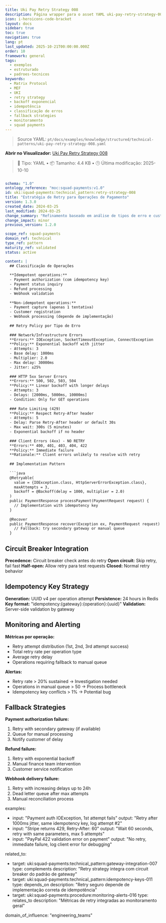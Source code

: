 ```yaml
---
title: Uki Pay Retry Strategy 008
description: Página wrapper para o asset YAML uki-pay-retry-strategy-008.yaml
icon: i-heroicons-code-bracket
layout: docs
sidebar: true
toc: true
navigation: true
lang: pt
last_updated: 2025-10-21T00:00:00.000Z
order: 10
framework: general
tags:
  - exemplos
  - estruturado
  - padroes-tecnicos
keywords:
  - Matrix Protocol
  - MEF
  - UKI
  - retry strategy
  - backoff exponencial
  - idempotência
  - classificação de erros
  - fallback strategies
  - monitoramento
  - squad payments
---
```

> Source YAML: `pt/docs/examples/knowledge/structured/technical-patterns/uki-pay-retry-strategy-008.yaml`

**Abrir no Visualizador:** [Uki Pay Retry Strategy 008](/pt/docs/viewer?file=/docs/examples/knowledge/structured/technical-patterns/uki-pay-retry-strategy-008.yaml)

> 📄 Tipo: YAML • 📦 Tamanho: 4.4 KB • 🕒 Última modificação: 2025-10-10



```yaml

schema: "1.0"
ontology_reference: "moc:squad-payments:v1.0"
id: uki:squad-payments:technical_pattern:retry-strategy-008
title: "Estratégia de Retry para Operações de Pagamento"
version: 1.3.0
created_date: 2024-03-25
last_modified: 2024-03-25
change_summary: "Refinamento baseado em análise de tipos de erro e customer impact"
change_impact: minor
previous_version: 1.2.0

scope_ref: squad-payments
domain_ref: technical
type_ref: pattern
maturity_ref: validated
status: active

content: |
  ## Classificação de Operações
  
  **Idempotent operations:**
  - Payment authorization (com idempotency key)
  - Payment status inquiry
  - Refund processing
  - Webhook validation
  
  **Non-idempotent operations:**  
  - Payment capture (apenas 1 tentativa)
  - Customer registration
  - Webhook processing (depende de implementação)
  
  ## Retry Policy por Tipo de Erro
  
  ### Network/Infrastructure Errors
  **Errors:** IOException, SocketTimeoutException, ConnectException
  **Policy:** Exponential backoff with jitter
  - Attempts: 3
  - Base delay: 1000ms
  - Multiplier: 2.0  
  - Max delay: 30000ms
  - Jitter: ±25%
  
  ### HTTP 5xx Server Errors
  **Errors:** 500, 502, 503, 504
  **Policy:** Linear backoff with longer delays
  - Attempts: 3
  - Delays: [2000ms, 5000ms, 10000ms]
  - Condition: Only for GET operations
  
  ### Rate Limiting (429)
  **Policy:** Respect Retry-After header
  - Attempts: 5
  - Delay: Parse Retry-After header or default 30s
  - Max wait: 300s (5 minutes)
  - Exponential backoff if no header
  
  ### Client Errors (4xx) - NO RETRY
  **Errors:** 400, 401, 403, 404, 422
  **Policy:** Immediate failure
  **Rationale:** Client errors unlikely to resolve with retry
  
  ## Implementation Pattern
  
  ```java
  @Retryable(
    value = {IOException.class, HttpServerErrorException.class},
    maxAttempts = 3,
    backoff = @Backoff(delay = 1000, multiplier = 2.0)
  )
  public PaymentResponse processPayment(PaymentRequest request) {
    // Implementation with idempotency key
  }
  
  @Recover
  public PaymentResponse recover(Exception ex, PaymentRequest request) {
    // Fallback: try secondary gateway or manual queue
  }
  ```

  
  ## Circuit Breaker Integration
  
  **Precedence:** Circuit breaker check antes do retry
  **Open circuit:** Skip retry, fail fast
  **Half-open:** Allow retry para test requests
  **Closed:** Normal retry behavior
  
  ## Idempotency Key Strategy
  
  **Generation:** UUID v4 per operation attempt
  **Persistence:** 24 hours in Redis
  **Key format:** "idempotency:{gateway}:{operation}:{uuid}"
  **Validation:** Server-side validation by gateway
  
  ## Monitoring and Alerting
  
  **Métricas por operação:**
  - Retry attempt distribution (1st, 2nd, 3rd attempt success)
  - Total retry rate per operation type
  - Average retry delay
  - Operations requiring fallback to manual queue
  
  **Alertas:**
  - Retry rate > 20% sustained → Investigation needed
  - Operations in manual queue > 50 → Process bottleneck
  - Idempotency key conflicts > 1% → Potential bug
  
  ## Fallback Strategies
  
  **Payment authorization failure:**
  1. Retry with secondary gateway (if available)
  2. Queue for manual processing
  3. Notify customer of delay
  
  **Refund failure:**
  1. Retry with exponential backoff
  2. Manual finance team intervention
  3. Customer service notification
  
  **Webhook delivery failure:**
  1. Retry with increasing delays up to 24h
  2. Dead letter queue after max attempts
  3. Manual reconciliation process

examples:
  - input: "Payment auth IOException, 1st attempt fails"
    output: "Retry after 1000ms jitter, same idempotency key, log attempt #2"
  - input: "Stripe returns 429, Retry-After: 60"
    output: "Wait 60 seconds, retry with same parameters, max 5 attempts"
  - input: "PayPal 422 validation error on payment"
    output: "No retry, immediate failure, log client error for debugging"

related_to:
  - target: uki:squad-payments:technical_pattern:gateway-integration-007
    type: complements
    description: "Retry strategy integra com circuit breaker do padrão de gateway"
  - target: uki:squad-payments:technical_pattern:idempotency-keys-011
    type: depends_on
    description: "Retry seguro depende de implementação correta de idempotência"
  - target: uki:squad-payments:procedure:monitoring-alerts-016
    type: relates_to
    description: "Métricas de retry integradas ao monitoramento geral"

domain_of_influence: "engineering_teams"

```
